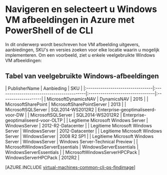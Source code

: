 <properties
   pageTitle="Navigeren en selecteer Windows VM afbeeldingen | Microsoft Azure"
   description="Informatie over het bepalen van de uitgever, aanbieding en SKU voor afbeeldingen bij het maken van een virtuele Windows-computer met het implementatiemodel resourcemanager."
   services="virtual-machines-windows"
   documentationCenter=""
   authors="squillace"
   manager="timlt"
   editor=""
   tags="azure-resource-manager"
   />

<tags
   ms.service="virtual-machines-windows"
   ms.devlang="na"
   ms.topic="article"
   ms.tgt_pltfrm="vm-windows"
   ms.workload="infrastructure"
   ms.date="08/23/2016"
   ms.author="rasquill"/>

# <a name="navigate-and-select-windows-virtual-machine-images-in-azure-with-powershell-or-the-cli"></a>Navigeren en selecteert u Windows VM afbeeldingen in Azure met PowerShell of de CLI

In dit onderwerp wordt beschreven hoe VM afbeelding uitgevers, aanbiedingen, SKU's en versies zoeken voor elke locatie waarin u mogelijk implementeren. Om een voorbeeld, ziet u enkele veelgebruikte Windows VM afbeeldingen:

## <a name="table-of-commonly-used-windows-images"></a>Tabel van veelgebruikte Windows-afbeeldingen


| PublisherName                        | Aanbieding                                 | SKU                         |
|:---------------------------------|:-------------------------------------------|:---------------------------------|:--------------------|
| MicrosoftDynamicsNAV             | DynamicsNAV                                | 2015                             |
| MicrosoftSharePoint              | MicrosoftSharePointServer                  | 2013                             |
| MicrosoftSQLServer               | SQL2014-WS2012R2                           | Enterprise-geoptimaliseerd-voor-DW      |
| MicrosoftSQLServer               | SQL2014-WS2012R2                           | Enterprise-geoptimaliseerd-voor-OLTP    |
| Legitieme Microsoft Windows Server           | WindowsServer                              | 2012-R2-Datacenter                  |
| Legitieme Microsoft Windows Server           | WindowsServer                              | 2012-Datacenter               |
| Legitieme Microsoft Windows Server           | WindowsServer                              | 2008 R2 SP1 |
| Legitieme Microsoft Windows Server           | WindowsServer                              | Windows Server-Technical Preview |
| MicrosoftWindowsServerEssentials | WindowsServerEssentials                    | WindowsServerEssentials          |
| MicrosoftWindowsServerHPCPack    | WindowsServerHPCPack                       | 2012R2                           |


[AZURE.INCLUDE [virtual-machines-common-cli-ps-findimage](../../includes/virtual-machines-common-cli-ps-findimage.md)]
